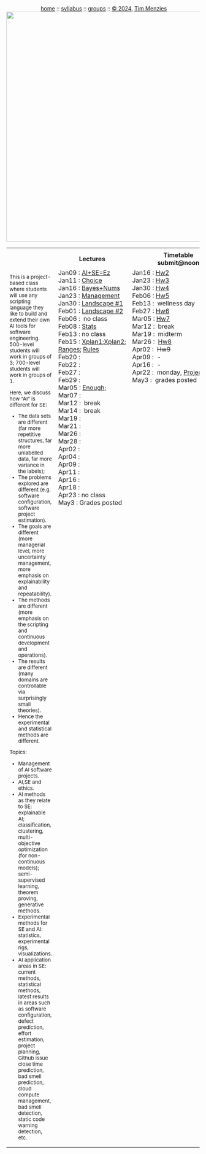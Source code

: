 <a name=top><br>
  <p align=center>&nbsp;<a href="/README.md#top">home</a> ::
  <a href="/docs/syllabus.md#top">syllabus</a> ::
  <a href="https://docs.google.com/spreadsheets/d/16yxmklx4zvmfAHE7QocOQZZ4v4UxD5ktJHWMJEjBcMI/edit#gid=0">groups</a> ::
  <a href="/LICENSE.md#top">&copy;&nbsp;2024</a>, <a href="http:/timm.fyi">Tim Menzies</a><br>
  <a href="/README.md#top"><img width=600  
     src="/etc/img/ase24.png"></a></p>

<table width="100%" border=0 align=center>
<tr>
<td></td>
<td align=center <img           src="/etc/img/lectures.gif"></td>
<td align=center <img  width=64 src="/etc/img/time.png"></td>
</tr>
<tr>
<td></td>
<td align=center><b>Lectures</b></td>
<td align=center><b>Timetable<br>submit@noon</b> </td>
</tr>
<tr>
<td>
<small>
<p>
This is a project-based class where students will use any scripting 
language they like  to build and extend their own AI tools for software engineering. 
500-level students will work in groups of 3; 700-level students will work in groups of 1.

<p>
Here, we discuss how “AI” is different for SE:
<ul> 
<li>The data sets are different
(far more repetitive structures, far more unlabelled data, far more
variance in the labels);
<li>The problems explored are different (e.g.
software configuration, software project estimation). 
<li>The goals are
different (more managerial level, more uncertainty management, more
emphasis on explainability and repeatability).  
<li> The methods are
different (more emphasis on the scripting and continuous development
and operations).
<li> The results are different (many domains are
controllable via surprisingly small theories).
<li> Hence the experimental
and statistical methods are different.
</ul>

<p>Topics:
<ul>
<li>Management of AI software projects.
<li>AI,SE and ethics.
<li>AI methods as they relate to SE: explainable AI; classification, clustering, multi-objective optimization (for non-continuous models);
 semi-supervised learning, theorem proving, generative methods.
<li>
Experimental methods for SE and AI: statistics, experimental rigs, visualizations.
<li>
AI application areas in SE: current methods, statistical methods, latest results in areas such as
   software configuration, defect prediction, effort estimation, project planning, 
Github issue close time prediction, bad smell prediction, cloud
    compute management, bad smell detection, static code warning detection,   etc.
</ul>

</small>
</td>
<td valign=top  xwidth="100px">
<!-- -------------------------------- -->
Jan09&nbsp;:&nbsp;<a href="https://github.com/timm/lo/blob/main/docs/gate.pdf">AI+SE=Ez</a><br>
Jan11&nbsp;:&nbsp;<a href="/docs/00choice.pdf">Choice</a><br>
Jan16&nbsp;:&nbsp;<a href="/docs/02bayes.pdf">Bayes+Nums</a><br>
Jan23&nbsp;:&nbsp;<a href="docs/03manage.md">Management</a><br>
Jan30&nbsp;:&nbsp;<a href="docs/03landscape1.md">Landscape&nbsp;#1</a><br>
Feb01&nbsp;:&nbsp;<a href="docs/03landscape2.md">Landscape&nbsp;#2</a><br>
Feb06&nbsp;:&nbsp; no class<br>
Feb08&nbsp;:&nbsp;<a href="docs/04stats.md">Stats</a></br>
Feb13&nbsp;:&nbsp;no&nbsp;class<br>
Feb15&nbsp;:&nbsp;<a href="docs/05xplan.md">Xplan1</a>;<a href="docs/10all.md">Xplan2</a>;
<a href="docs/06ranges.md">Ranges</a>;
<a href="docs/07rules.md">Rules</a></br>
Feb20&nbsp;:&nbsp;<br>
Feb22&nbsp;:&nbsp;<br>
Feb27&nbsp;:&nbsp;<br>
Feb29&nbsp;:&nbsp;<br>
Mar05&nbsp;:&nbsp;<a href="docs/09size.md">Enough</a>;<br>
Mar07&nbsp;:&nbsp;<br>
Mar12&nbsp;:&nbsp;&nbsp;break<br>
Mar14&nbsp;:&nbsp;&nbsp;break<br>
Mar19&nbsp;:&nbsp;<br>
Mar21&nbsp;:&nbsp;<br>
Mar26&nbsp;:&nbsp;<br>
Mar28&nbsp;:&nbsp;<br>
Apr02&nbsp;:&nbsp;<br>
Apr04&nbsp;:&nbsp;<br>
Apr09&nbsp;:&nbsp;<br>
Apr11&nbsp;:&nbsp;<br>
Apr16&nbsp;:&nbsp;<br>
Apr18&nbsp;:&nbsp;<br>
Apr23&nbsp;:&nbsp;no&nbsp;class<br>
May3&nbsp;:&nbsp;Grades&nbsp;posted<br>
</td>
<td valign=top>
Jan16&nbsp;:&nbsp;<a href="/docs/hw02.md">Hw2</a><br>
Jan23&nbsp;:&nbsp;<a href="/docs/hw03.md">Hw3</a><br>
Jan30&nbsp;:&nbsp;<a href="/docs/hw04.md">Hw4</a><br>
Feb06&nbsp;:&nbsp;<a href="/docs/hw05.md">Hw5</a><br>
Feb13&nbsp;:&nbsp;&nbsp;wellness&nbsp;day<br>
Feb27&nbsp;:&nbsp;<a href="/docs/hw06.md">Hw6</a><br>
Mar05&nbsp;:&nbsp;<a href="/docs/hw07.md">Hw7</a><br>
Mar12&nbsp;:&nbsp; break<br>
Mar19&nbsp;:&nbsp; midterm<br>
Mar26&nbsp;:&nbsp; <a href="/docs/hw08.md">Hw8</a><br>
Apr02&nbsp;:&nbsp; <strike>Hw9</strike><br>
Apr09&nbsp;:&nbsp; - <br>
Apr16&nbsp;:&nbsp; - <br>
Apr22&nbsp;:&nbsp;&nbsp;monday,&nbsp;<a href="docs/projects.md">Project</a>;<a href="docs/projectDetails.md">details</a><br>
May3&nbsp;:&nbsp;&nbsp;grades&nbsp;posted<br>
</td>
</tr>
</table>

